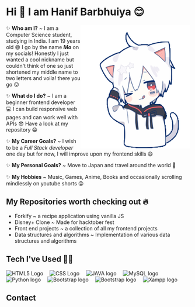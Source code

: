 # Hi 👋 I am Hanif Barbhuiya 😊

<img align='right' width="300" src="./Hello.gif" alt="Hello Friend :)" />

✨ **Who am I?** ~ I am a Computer Science student, studying in India. I am 19 years old 😅 I go by the name **_Mo_** on my socials! Honestly I just wanted a cool nickname but couldn't think of one so just shortened my middle name to two letters and voila! there you go 😝

✨ **What do I do?** ~ I am a beginner frontend developer 💻 I can build responsive web pages and can work well with APIs 😎 Have a look at my repository 😁 

✨ **My Career Goals?** ~ I wish to be a _Full Stack developer_ one day but for now, I will improve upon my frontend skills 😄

✨ **My Personal Goals?** ~ Move to Japan and travel around the world 🌟 

✨ **My Hobbies** ~ Music, Games, Anime, Books and occasionally scrolling mindlessly on youtube shorts 😛
## My Repositories worth checking out 🔥
- Forkify ~ a recipe application using vanilla JS 
- Disney+ Clone ~ Made for hacktober fest
- Front end projects ~ a collection of all my frontend projects
- Data structures and algorithms ~ Implementation of various data structures and algorithms 

## Tech I've Used 👨‍💻
<img src="https://cdn.worldvectorlogo.com/logos/html-1.svg" title="Html" alt="HTML5 Logo" width="50"/>&emsp;
<img src="https://cdn.worldvectorlogo.com/logos/css-3.svg" title="Css" alt="CSS Logo" width="50"/>&emsp;
<img src="https://cdn.worldvectorlogo.com/logos/java-4.svg" title="Java" alt="JAVA logo" width="50"/>&emsp;
<img src="https://cdn.worldvectorlogo.com/logos/mysql-3.svg" title="MySQL" alt="MySQL logo" width="60"/>&emsp;
<img src="https://cdn.worldvectorlogo.com/logos/python-5.svg" title="Python" alt="Python logo" width="60"/>&emsp;
<img src="https://cdn.worldvectorlogo.com/logos/bootstrap-5-1.svg" title="Bootstrap" alt="Bootstrap logo" width="70"/>&emsp;
<img src="https://cdn.worldvectorlogo.com/logos/php-1.svg" title="php" alt="Bootstrap logo" width="80"/>&emsp;
<img src="https://cdn.worldvectorlogo.com/logos/xampp.svg" title="XAMPP" alt="Xampp logo" width="60"/>&emsp;

## Contact
